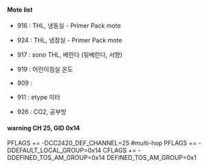 #### Mote list
 
 - 916 : THL, 냉동실 - Primer Pack mote
 - 924 : THL, 냉장실 - Primer Pack mote
 
 - 917 : sono THL, 베란다 (뒷베란다, 서향)
 - 919 : 어린이침실 온도
 - 909 : 
 
 - 911 : etype 미터
 
 - 926 : CO2, 공부방
  



#### warning CH 25, GID 0x14
PFLAGS += -DCC2420_DEF_CHANNEL=25  #multi-hop
PFLAGS += -DDEFAULT_LOCAL_GROUP=0x14
CFLAGS += -DDEFINED_TOS_AM_GROUP=0x14
DEFINED_TOS_AM_GROUP=0x1
